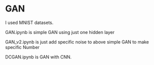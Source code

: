 # GAN

I used MNIST datasets.

GAN.ipynb is simple GAN using just one hidden layer

GAN_v2.ipynb is just add specific noise to above simple GAN to make specific Number

DCGAN.ipynb is GAN with CNN.
